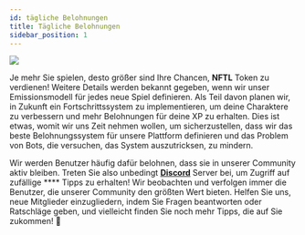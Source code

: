 ```yaml
---
id: tägliche Belohnungen
title: Tägliche Belohnungen
sidebar_position: 1
---
```


![](/img/twitch-stream.png)

Je mehr Sie spielen, desto größer sind Ihre Chancen, **NFTL** Token zu verdienen! Weitere Details werden bekannt gegeben, wenn wir unser Emissionsmodell für jedes neue Spiel definieren. Als Teil davon planen wir, in Zukunft ein Fortschrittssystem zu implementieren, um deine Charaktere zu verbessern und mehr Belohnungen für deine XP zu erhalten. Dies ist etwas, womit wir uns Zeit nehmen wollen, um sicherzustellen, dass wir das beste Belohnungssystem für unsere Plattform definieren und das Problem von Bots, die versuchen, das System auszutricksen, zu mindern.

Wir werden Benutzer häufig dafür belohnen, dass sie in unserer Community aktiv bleiben. Treten Sie also unbedingt **[Discord](https://discord.gg/niftyleague)** Server bei, um Zugriff auf zufällige **** Tipps zu erhalten! Wir beobachten und verfolgen immer die Benutzer, die unserer Community den größten Wert bieten. Helfen Sie uns, neue Mitglieder einzugliedern, indem Sie Fragen beantworten oder Ratschläge geben, und vielleicht finden Sie noch mehr Tipps, die auf Sie zukommen! 🙌

